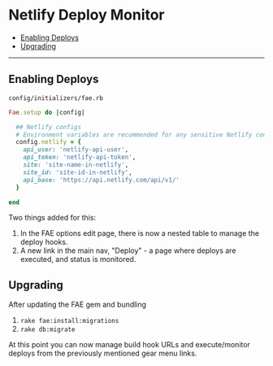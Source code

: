 # Netlify Deploy Monitor

* [Enabling Deploys](#enabling)
* [Upgrading](#upgrading)

---

## Enabling Deploys

`config/initializers/fae.rb`
```ruby
Fae.setup do |config|

  ## Netlify configs
  # Environment variables are recommended for any sensitive Netlify configuration details.
  config.netlify = {
    api_user: 'netlify-api-user',
    api_token: 'netlify-api-token',
    site: 'site-name-in-netlify',
    site_id: 'site-id-in-netlify',
    api_base: 'https://api.netlify.com/api/v1/'
  }

end
```

Two things added for this:
1. In the FAE options edit page, there is now a nested table to manage the deploy hooks.
2. A new link in the main nav, "Deploy" - a page where deploys are executed, and status is monitored.

## Upgrading
After updating the FAE gem and bundling
1. `rake fae:install:migrations`
2. `rake db:migrate`

At this point you can now manage build hook URLs and execute/monitor deploys from the previously mentioned gear menu links.